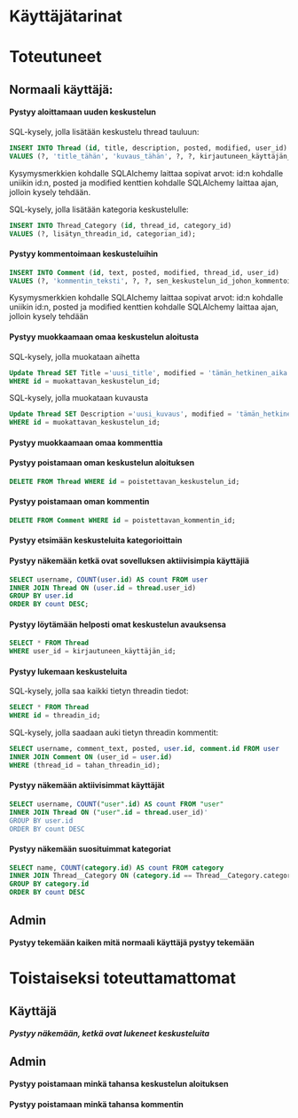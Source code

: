 # Käyttäjätarinat

# Toteutuneet

## Normaali käyttäjä: 

#### Pystyy aloittamaan uuden keskustelun

SQL-kysely, jolla lisätään keskustelu thread tauluun:

```SQL 
INSERT INTO Thread (id, title, description, posted, modified, user_id) 
VALUES (?, 'title_tähän', 'kuvaus_tähän', ?, ?, kirjautuneen_käyttäjän_id);
```

Kysymysmerkkien kohdalle SQLAlchemy laittaa sopivat arvot: id:n kohdalle uniikin id:n, posted ja modified kenttien kohdalle SQLAlchemy laittaa ajan, jolloin kysely tehdään.

SQL-kysely, jolla lisätään kategoria keskustelulle:

```SQL
INSERT INTO Thread_Category (id, thread_id, category_id)
VALUES (?, lisätyn_threadin_id, categorian_id);
```



#### Pystyy kommentoimaan keskusteluihin


```SQL
INSERT INTO Comment (id, text, posted, modified, thread_id, user_id) 
VALUES (?, 'kommentin_teksti', ?, ?, sen_keskustelun_id_johon_kommentoidaan, kirjautuneen_käyttäjän_id);
``` 

Kysymysmerkkien kohdalle SQLAlchemy laittaa sopivat arvot: id:n kohdalle uniikin id:n, posted ja modified kenttien kohdalle SQLAlchemy laittaa ajan, jolloin kysely tehdään



#### Pystyy muokkaamaan omaa keskustelun aloitusta

SQL-kysely, jolla muokataan aihetta

```SQL
Update Thread SET Title ='uusi_title', modified = 'tämän_hetkinen_aika' 
WHERE id = muokattavan_keskustelun_id;
```

SQL-kysely, jolla muokataan kuvausta

```SQL
Update Thread SET Description ='uusi_kuvaus', modified = 'tämän_hetkinen_aika' 
WHERE id = muokattavan_keskustelun_id;
```


#### Pystyy muokkaamaan omaa kommenttia

#### Pystyy poistamaan oman keskustelun aloituksen


```SQL 
DELETE FROM Thread WHERE id = poistettavan_keskustelun_id;
```


#### Pystyy poistamaan oman kommentin


```SQL 
DELETE FROM Comment WHERE id = poistettavan_kommentin_id;
```



#### Pystyy etsimään keskusteluita kategorioittain


#### Pystyy näkemään ketkä ovat sovelluksen aktiivisimpia käyttäjiä


```SQL 
SELECT username, COUNT(user.id) AS count FROM user 
INNER JOIN Thread ON (user.id = thread.user_id)
GROUP BY user.id 
ORDER BY count DESC;
```

#### Pystyy löytämään helposti omat keskustelun avauksensa


```SQL
SELECT * FROM Thread
WHERE user_id = kirjautuneen_käyttäjän_id;
```
#### Pystyy lukemaan keskusteluita

SQL-kysely, jolla saa kaikki tietyn threadin tiedot:

```SQL
SELECT * FROM Thread
WHERE id = threadin_id;
```

SQL-kysely, jolla saadaan auki tietyn threadin kommentit: 

```SQL
SELECT username, comment_text, posted, user.id, comment.id FROM user
INNER JOIN Comment ON (user_id = user.id)
WHERE (thread_id = tahan_threadin_id);
```

#### Pystyy näkemään aktiivisimmat käyttäjät

```SQL
SELECT username, COUNT("user".id) AS count FROM "user"
INNER JOIN Thread ON ("user".id = thread.user_id)'
GROUP BY user.id
ORDER BY count DESC
```

#### Pystyy näkemään suosituimmat kategoriat
```SQL
SELECT name, COUNT(category.id) AS count FROM category
INNER JOIN Thread__Category ON (category.id == Thread__Category.category_id)
GROUP BY category.id
ORDER BY count DESC
``` 

## Admin

#### Pystyy tekemään kaiken mitä normaali käyttäjä pystyy tekemään

# Toistaiseksi toteuttamattomat

## Käyttäjä

##### Pystyy näkemään, ketkä ovat lukeneet keskusteluita

## Admin

#### Pystyy poistamaan minkä tahansa keskustelun aloituksen
#### Pystyy poistamaan minkä tahansa kommentin
